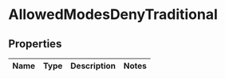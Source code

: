 # AllowedModesDenyTraditional

## Properties
Name | Type | Description | Notes
------------ | ------------- | ------------- | -------------
